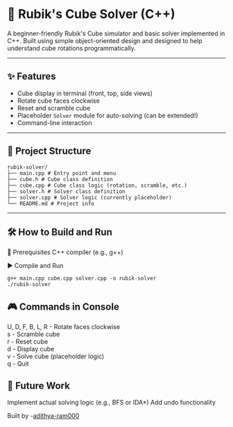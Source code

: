 # 🧩 Rubik's Cube Solver (C++)

A beginner-friendly Rubik's Cube simulator and basic solver implemented in C++. Built using simple object-oriented design and designed to help understand cube rotations programmatically.

---

## ✨ Features

- Cube display in terminal (front, top, side views)
- Rotate cube faces clockwise
- Reset and scramble cube
- Placeholder `Solver` module for auto-solving (can be extended!)
- Command-line interaction

---

## 📁 Project Structure 
```
rubik-solver/
├── main.cpp # Entry point and menu
├── cube.h # Cube class definition
├── cube.cpp # Cube class logic (rotation, scramble, etc.)
├── solver.h # Solver class definition
├── solver.cpp # Solver logic (currently placeholder)
└── README.md # Project info
```

---

## 🛠️ How to Build and Run

🔧 Prerequisites
C++ compiler (e.g., g++)

▶️ Compile and Run
```
g++ main.cpp cube.cpp solver.cpp -o rubik-solver
./rubik-solver
```


## 🎮 Commands in Console
U, D, F, B, L, R  - Rotate faces clockwise  
s                 - Scramble cube  
r                 - Reset cube  
d                 - Display cube  
v                 - Solve cube (placeholder logic)  
q                 - Quit  


## 🧠 Future Work
 Implement actual solving logic (e.g., BFS or IDA*)
 Add undo functionality

Built by -[adithya-ram000](https://github.com/adithya-ram000)







